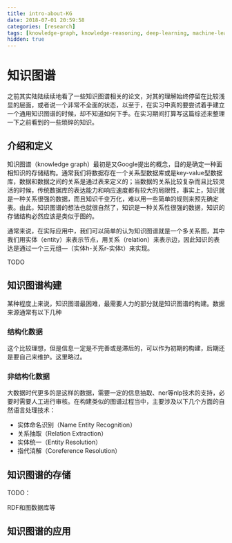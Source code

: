```yaml
---
title: intro-about-KG
date: 2018-07-01 20:59:58
categories: [research]
tags: [knowledge-graph, knowledge-reasoning, deep-learning, machine-learning]
hidden: true
---
```


# 知识图谱

之前其实陆陆续续地看了一些知识图谱相关的论文，对其的理解始终停留在比较浅显的层面，或者说一个非常不全面的状态，以至于，在实习中真的要尝试着手建立一个通用知识图谱的时候，却不知道如何下手。在实习期间打算写这篇综述来整理一下之前看到的一些琐碎的知识。

## 介绍和定义

知识图谱（knowledge graph）最初是又Google提出的概念，目的是确定一种面相知识的存储结构。通常我们将数据存在一个关系型数据库或是key-value型数据库，数据和数据之间的关系是通过表来定义的；当数据的关系比较复杂而且比较灵活的时候，传统数据库的表达能力和响应速度都有较大的局限性，事实上，知识就是一种关系很强的数据，而且知识千变万化，难以用一些简单的规则来预先确定表。由此，知识图谱的想法也就很自然了，知识是一种关系性很强的数据，知识的存储结构必然应该是类似于图的。

通常来说，在实际应用中，我们可以简单的认为知识图谱就是一个多关系图，其中我们用实体（entity）来表示节点，用关系（relation）来表示边，因此知识的表达是通过一个三元组—（实体h-关系r-实体t）来实现。

TODO

## 知识图谱构建

某种程度上来说，知识图谱最困难，最需要人力的部分就是知识图谱的构建。数据来源通常有以下几种

### 结构化数据

这个比较理想，但是信息一定是不完善或是滞后的，可以作为初期的构建，后期还是要自己来维护。这里略过。

### 非结构化数据

大数据时代更多的是这样的数据，需要一定的信息抽取、ner等nlp技术的支持，必要时需要人工进行审核。在构建类似的图谱过程当中，主要涉及以下几个方面的自然语言处理技术：  

- 实体命名识别（Name Entity Recognition）
- 关系抽取（Relation Extraction）    
- 实体统一（Entity Resolution）    
- 指代消解（Coreference Resolution）

## 知识图谱的存储

TODO：

RDF和图数据库等

## 知识图谱的应用